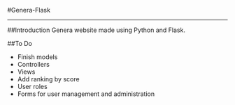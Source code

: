 #Genera-Flask

---

##Introduction
Genera website made using Python and Flask.

##To Do

- Finish models
- Controllers
- Views
- Add ranking by score
- User roles
- Forms for user management and administration
